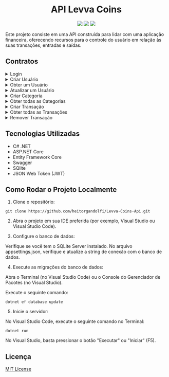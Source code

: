 <div align="center">
 
# API Levva Coins

<img src="http://img.shields.io/static/v1?label=STATUS&message=FINALIZADO&color=green&style=for-the-badge"/> <img src="http://img.shields.io/static/v1?label=release%20date&message=202023&color=green&style=for-the-badge"/> <img src="http://img.shields.io/static/v1?label=license&message=MIT&color=informational&style=for-the-badge"/>
</div>

Este projeto consiste em uma API construída para lidar com uma aplicação financeira, oferecendo recursos para o controle do usuário em relação às suas transações, entradas e saídas.
</div>

## Contratos

<details>
<summary>Login</summary>

**Host**: `http://localhost:3333/api`

**Endpoint**: `/auth`

**Método**: `POST`

**Requisição**:

```json
{
  "email": "email@example.com",
  "password": "123456"
}
```

**Resposta 200**:

```json
{
  "id": "uuid-v4",
  "email": "email@example.com",
  "token": "bearer.token",
  "avatar": "https://images.com/image1"
}
```

**Resposta 401**:

```json
{
  "hasError": true,
  "message": "Usuário ou senha inválidos."
}
```
</details>

<details>
<summary>Criar Usuário</summary>

**Host**: `http://localhost:3333/api`

**Endpoint**: `/user`

**Método**: `POST`

**Requisição**:

```json
{
  "name": "John Doe",
  "email": "email@example.com",
  "password": "123456",
  "avatar": "https://images.com/image1"
}
```

**Resposta 201**:

N/A

**Resposta 400**:

```json
{
  "hasError": true,
  "message": "Esse e-mail já existe."
}
```
</details>

<details>
<summary>Obter um Usuário</summary>

**Host**: `http://localhost:3333/api`

**Endpoint**: `/user/:userId`

**Método**: `GET`

**Requisição**:

```plaintext
URL Params:
userId (uuid-v4)

Headers:
{
  "authorization": "Bearer bearer.token"
}
```

**Resposta 200**:

```json
{
  "id": "uuid-v4",
  "name": "John Doe",
  "email": "email@example.com",
  "avatar": "https://images.com/image1"
}
```

**Resposta 400**:

```json
{
  "hasError": true,
  "message": "Esse usuário não existe."
}
```
</details>

<details>
<summary>Atualizar um Usuário</summary>

**Host**: `http://localhost:3333/api`

**Endpoint**: `/user/:userId`

**Método**: `PUT`

**Requisição**:

```plaintext
URL Params:
userId (uuid-v4)

Body:

{
  "avatar": "https://images.com/image1",
  "name": "John Doe"
}

Headers:
{
  "authorization": "Bearer bearer.token"
}
```

**Resposta 204**:

N/A

**Resposta 400**:

```json
{
  "hasError": true,
  "message": "Esse usuário não existe."
}
```
</details>

<details>
<summary>Criar Categoria</summary>

**Host**: `http://localhost:3333/api`

**Endpoint**: `/category`

**Método**: `POST`

**Requisição**:

```json
{
  "description": "Alimentação"
}

Headers:
{
  "authorization": "Bearer bearer.token"
}
```

**Resposta 201**:

N/A

**Resposta 400**:

```json
{
  "hasError": true,
  "message": "Uma categoria com esse nome já existe."
}
```
</details>

<details>
<summary>Obter todas as Categorias</summary>

**Host**: `http://localhost:3333/api`

**Endpoint**: `/category`

**Método**: `GET`

**Requisição**:

```plaintext
Headers:
{
  "authorization": "Bearer bearer.token"
}
```

**Resposta 200**:

```json
[
  {
    "id": "uuid-v4",
    "description": "Café"
  },
  {
    "id": "uuid-v4",
    "description": "Alimentação"
  },
  {
    "id": "uuid-v4",
    "description": "Casa"
  }
]
```
</details>

<details>
<summary>Criar Transação</summary>

**Host**: `http://localhost:3333/api`

**Endpoint**: `/transaction`

**Método**: `POST`

**Requisição**:

```json
{
  "description": "Pizza com amigos",
  "amount": 100,
  "type": "Depósito", // ou "Crédito"
  "categoryId": "uuid-v4"
}

Headers:
{
  "authorization": "Bearer bearer.token"
}
```

**Resposta 201**:

N/A
</details>

<details>
<summary>Obter todas as Transações</summary>

**Host**: `http://localhost:3333/api`

**Endpoint**: `/transaction`

**Método**: `GET`

**Requisição**:

```plaintext
Headers:
{
  "authorization": "Bearer bearer.token"
}
```

**Resposta 200**:

```json
[
  {
    "id": "uuid-v4",
    "description": "Café com amigos",
    "amount": 50,
    "type": "Depósito",
    "categoryId": "uuid-v4"
  },
  {
    "id": "uuid-v4",
    "description": "Pizza com amigos",
    "amount": 100,
    "type": "Depósito",
    "categoryId": "uuid-v4"
  },
  {
    "id": "uuid-v4",
    "description": "Salário março 2023",
    "amount": 1200,
    "type": "Crédito",
    "categoryId": "uuid-v4"
  }
]
```
</details>

<details>
<summary>Remover Transação</summary>

**Host**: `http://localhost:3333/api`

**Endpoint**: `/transaction/:transactionId`

**Método**: `DELETE`

**Requisição**:

URL Params:
- `transactionId` (uuid-v4)

Headers:

```plaintext
{
  "authorization": "Bearer bearer.token"
}
```

**Resposta 204**:

N/A

**Resposta 400**:

```json
{
  "hasError": true,
  "message": "Essa transação não existe."
}
```
</details>

## Tecnologias Utilizadas

- C# .NET
- ASP.NET Core
- Entity Framework Core
- Swagger
- SQlite
- JSON Web Token (JWT)

## Como Rodar o Projeto Localmente

1. Clone o repositório:

```plaintext
git clone https://github.com/heitorgandolfi/Levva-Coins-Api.git
```

2. Abra o projeto em sua IDE preferida (por exemplo, Visual Studio ou Visual Studio Code).

3. Configure o banco de dados:

Verifique se você tem o SQLite Server instalado.
No arquivo appsettings.json, verifique e atualize a string de conexão com o banco de dados.

4. Execute as migrações do banco de dados:

Abra o Terminal (no Visual Studio Code) ou o Console do Gerenciador de Pacotes (no Visual Studio).

Execute o seguinte comando:

```plaintext
dotnet ef database update
```

5. Inicie o servidor:

No Visual Studio Code, execute o seguinte comando no Terminal:

```plaintext
dotnet run
```

No Visual Studio, basta pressionar o botão "Executar" ou "Iniciar" (F5).

## Licença

[MIT License](LICENSE)
